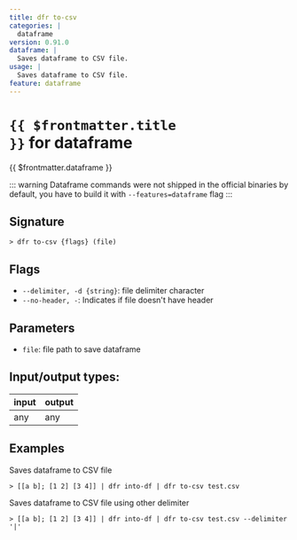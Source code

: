 ```yaml
---
title: dfr to-csv
categories: |
  dataframe
version: 0.91.0
dataframe: |
  Saves dataframe to CSV file.
usage: |
  Saves dataframe to CSV file.
feature: dataframe
---
```

<!-- This file is automatically generated. Please edit the command in https://github.com/nushell/nushell instead. -->

# <code>{{ $frontmatter.title }}</code> for dataframe

<div class='command-title'>{{ $frontmatter.dataframe }}</div>


::: warning
Dataframe commands were not shipped in the official binaries by default, you have to build it with `--features=dataframe` flag
:::
## Signature

```> dfr to-csv {flags} (file)```

## Flags

 -  `--delimiter, -d {string}`: file delimiter character
 -  `--no-header, -`: Indicates if file doesn't have header

## Parameters

 -  `file`: file path to save dataframe


## Input/output types:

| input | output |
| ----- | ------ |
| any   | any    |

## Examples

Saves dataframe to CSV file
```nu
> [[a b]; [1 2] [3 4]] | dfr into-df | dfr to-csv test.csv

```

Saves dataframe to CSV file using other delimiter
```nu
> [[a b]; [1 2] [3 4]] | dfr into-df | dfr to-csv test.csv --delimiter '|'

```

